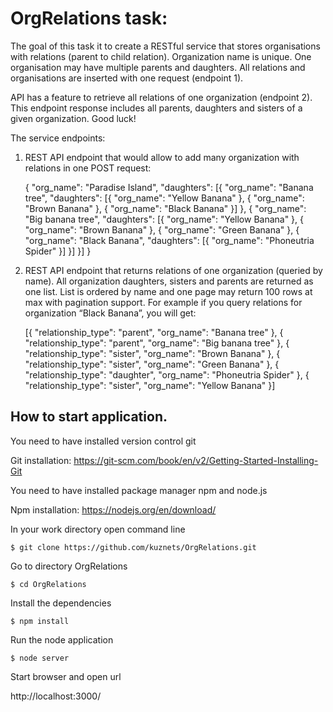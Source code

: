 # OrgRelations task:

The goal of this task it to create a RESTful service that stores organisations with relations (parent to child relation). Organization name is unique. One organisation may have multiple parents and daughters. All relations and organisations are inserted with one request (endpoint 1).

API has a feature to retrieve all relations of one organization (endpoint 2). This endpoint response includes all parents, daughters and sisters of a given organization. Good luck!

The service endpoints: 
1) REST API endpoint that would allow to add many organization with relations in one POST request:


    {
        "org_name": "Paradise Island",
        "daughters": [{
            "org_name": "Banana tree",
            "daughters": [{
                "org_name": "Yellow Banana"
            }, { 
                "org_name": "Brown Banana"
            }, { "org_name": "Black Banana"
            }]
        }, {
            "org_name": "Big banana tree",
            "daughters": [{
                "org_name": "Yellow Banana"
            }, {
                "org_name": "Brown Banana"
            }, {
                "org_name": "Green Banana"
            }, {
                "org_name": "Black Banana",
                "daughters": [{
                    "org_name": "Phoneutria Spider"
                }]
            }]
        }]
    }
    
2) REST API endpoint that returns relations of one organization (queried by name). All organization daughters, sisters and parents are returned as one list. List is ordered by name​ and one page may return 100 rows​ at max with pagination support. For example if you query relations for organization “Black Banana”, you will get:


    [{
        "relationship_type": "parent",
        "org_name": "Banana tree"
    }, {
        "relationship_type": "parent",
        "org_name": "Big banana tree"
    }, {
        "relationship_type": "sister",
        "org_name": "Brown Banana"
    }, {
        "relationship_type": "sister",
        "org_name": "Green Banana"
    }, {
        "relationship_type": "daughter",
        "org_name": "Phoneutria Spider"
    }, {
        "relationship_type": "sister",
        "org_name": "Yellow Banana"
    }]



## How to start application.

You need to have installed version control git

Git installation: https://git-scm.com/book/en/v2/Getting-Started-Installing-Git

You need to have installed package manager npm and node.js

Npm installation: https://nodejs.org/en/download/

In your work directory open command line

	$ git clone https://github.com/kuznets/OrgRelations.git
	
Go to directory OrgRelations

	$ cd OrgRelations

Install the dependencies

	$ npm install

Run the node application

	$ node server

Start browser and open url

http://localhost:3000/